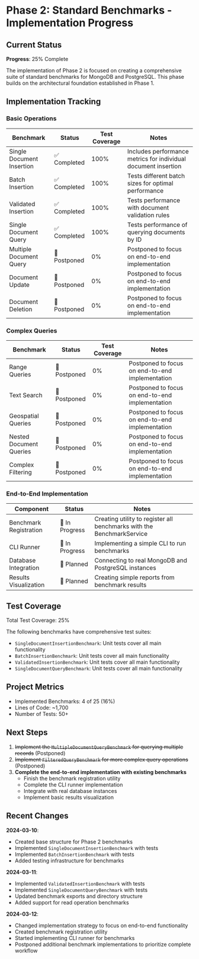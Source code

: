 # Phase 2: Standard Benchmarks - Implementation Progress

## Current Status

**Progress**: 25% Complete

The implementation of Phase 2 is focused on creating a comprehensive suite of standard benchmarks for MongoDB and PostgreSQL. This phase builds on the architectural foundation established in Phase 1.

## Implementation Tracking

### Basic Operations

| Benchmark | Status | Test Coverage | Notes |
|-----------|--------|---------------|-------|
| Single Document Insertion | ✅ Completed | 100% | Includes performance metrics for individual document insertion |
| Batch Insertion | ✅ Completed | 100% | Tests different batch sizes for optimal performance |
| Validated Insertion | ✅ Completed | 100% | Tests performance with document validation rules |
| Single Document Query | ✅ Completed | 100% | Tests performance of querying documents by ID |
| Multiple Document Query | 🔄 Postponed | 0% | Postponed to focus on end-to-end implementation |
| Document Update | 🔄 Postponed | 0% | Postponed to focus on end-to-end implementation |
| Document Deletion | 🔄 Postponed | 0% | Postponed to focus on end-to-end implementation |

### Complex Queries

| Benchmark | Status | Test Coverage | Notes |
|-----------|--------|---------------|-------|
| Range Queries | 🔄 Postponed | 0% | Postponed to focus on end-to-end implementation |
| Text Search | 🔄 Postponed | 0% | Postponed to focus on end-to-end implementation |
| Geospatial Queries | 🔄 Postponed | 0% | Postponed to focus on end-to-end implementation |
| Nested Document Queries | 🔄 Postponed | 0% | Postponed to focus on end-to-end implementation |
| Complex Filtering | 🔄 Postponed | 0% | Postponed to focus on end-to-end implementation |

### End-to-End Implementation

| Component | Status | Notes |
|-----------|--------|-------|
| Benchmark Registration | 🔄 In Progress | Creating utility to register all benchmarks with the BenchmarkService |
| CLI Runner | 🔄 In Progress | Implementing a simple CLI to run benchmarks |
| Database Integration | 📝 Planned | Connecting to real MongoDB and PostgreSQL instances |
| Results Visualization | 📝 Planned | Creating simple reports from benchmark results |

## Test Coverage

Total Test Coverage: 25%

The following benchmarks have comprehensive test suites:
- `SingleDocumentInsertionBenchmark`: Unit tests cover all main functionality
- `BatchInsertionBenchmark`: Unit tests cover all main functionality
- `ValidatedInsertionBenchmark`: Unit tests cover all main functionality
- `SingleDocumentQueryBenchmark`: Unit tests cover all main functionality

## Project Metrics

- Implemented Benchmarks: 4 of 25 (16%)
- Lines of Code: ~1,700
- Number of Tests: 50+

## Next Steps

1. ~~Implement the `MultipleDocumentQueryBenchmark` for querying multiple records~~ (Postponed)
2. ~~Implement `FilteredQueryBenchmark` for more complex query operations~~ (Postponed)
3. **Complete the end-to-end implementation with existing benchmarks**
   - Finish the benchmark registration utility
   - Complete the CLI runner implementation
   - Integrate with real database instances
   - Implement basic results visualization

## Recent Changes

**2024-03-10**:
- Created base structure for Phase 2 benchmarks
- Implemented `SingleDocumentInsertionBenchmark` with tests
- Implemented `BatchInsertionBenchmark` with tests
- Added testing infrastructure for benchmarks

**2024-03-11**:
- Implemented `ValidatedInsertionBenchmark` with tests
- Implemented `SingleDocumentQueryBenchmark` with tests
- Updated benchmark exports and directory structure
- Added support for read operation benchmarks

**2024-03-12**:
- Changed implementation strategy to focus on end-to-end functionality
- Created benchmark registration utility
- Started implementing CLI runner for benchmarks
- Postponed additional benchmark implementations to prioritize complete workflow 
